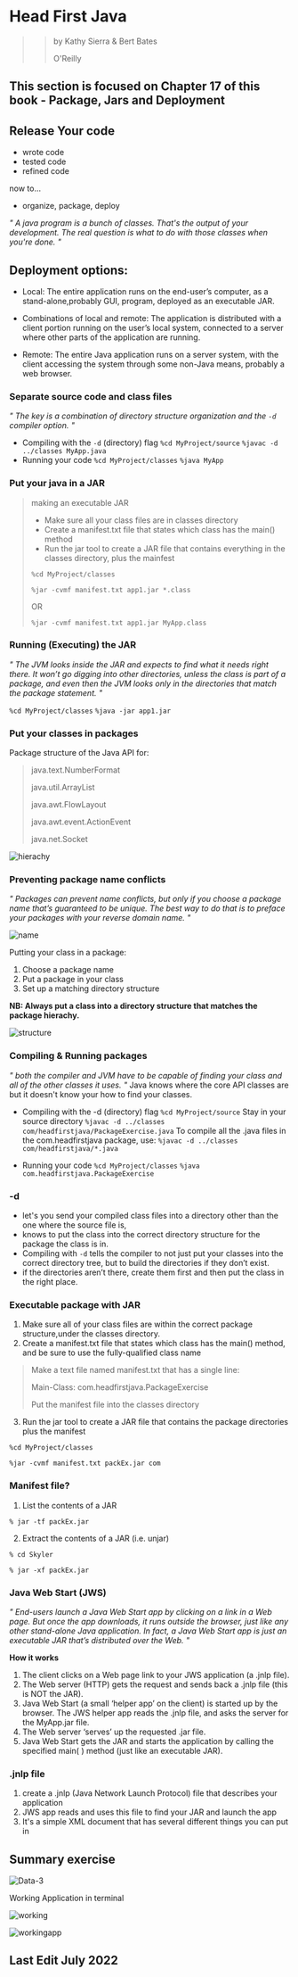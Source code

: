# Head First Java 
>> by Kathy Sierra & Bert Bates 
>> 
>> O'Reilly


## This section is focused on Chapter 17 of this book - Package, Jars and Deployment 

## Release Your code 
- wrote code
- tested code
- refined code

now to... 
- organize, package, deploy

_" A java program is a bunch of classes. That's the output of your development. The real question is what to do with those classes when you're done. "_

## Deployment options: 
- Local: 
The entire application runs on the end-user’s computer, as a stand-alone,probably GUI, program, deployed as an executable JAR.

- Combinations of local and remote:
The application is distributed with a client portion running on the user’s local system, connected to a server where other parts of the application are running.

- Remote:
The entire Java application runs on a server system, with the client accessing the system through some non-Java means, probably a web browser.

### Separate source code and class files
_" The key is a combination of directory structure organization and the ```-d``` compiler option. "_

- Compiling with the ``-d`` (directory) flag
`` %cd MyProject/source ``
`` %javac -d ../classes MyApp.java ``
- Running your code 
`` %cd MyProject/classes ``
`` %java MyApp ``

### Put your java in a JAR 
> making an executable JAR 
> - Make sure all your class files are in classes directory 
> - Create a manifest.txt file that states which class has the main() method
> - Run the jar tool to create a JAR file that contains everything in the classes directory, plus the mainfest 
> 
> `%cd MyProject/classes`
> 
> `%jar -cvmf manifest.txt app1.jar *.class` 
> 
> OR 
> 
> `%jar -cvmf manifest.txt app1.jar MyApp.class`

### Running (Executing) the JAR
_" The JVM looks inside the JAR and expects to find what it needs right there. It won’t go digging into other directories, unless the class is part of a package, and even then the JVM looks only in the directories that match the package statement. "_

`` %cd MyProject/classes ``
`` %java -jar app1.jar `` 

### Put your classes in packages
Package structure of the Java API for:
> java.text.NumberFormat
> 
> java.util.ArrayList
> 
> java.awt.FlowLayout
> 
> java.awt.event.ActionEvent
> 
> java.net.Socket
> 

![hierachy](https://user-images.githubusercontent.com/83961643/174780986-67b0e53b-edc5-4535-9724-e434be57e502.jpeg)


### Preventing package name conflicts 

_" Packages can prevent name conflicts, but only if you choose a package name that’s guaranteed to be unique. The best way to do that is to preface your packages with your reverse domain name. "_

![name](https://user-images.githubusercontent.com/83961643/174782237-b9af7e1c-f578-4e56-b18f-061f55e6d84e.jpeg)

Putting your class in a package:
1. Choose a package name
2. Put a package in your class
3. Set up a matching directory structure

**NB: Always put a class into a directory structure that matches the package hierachy.** 

![structure](https://user-images.githubusercontent.com/83961643/174783072-8953094c-cd81-4fca-abe7-2028b5cbd72b.jpeg)


### Compiling & Running packages 
_" both the compiler and JVM have to be capable of finding your class and all of the other classes it uses. "_
Java knows where the core API classes are but it doesn't know your how to find your classes. 

- Compiling with the -d (directory) flag
`` %cd MyProject/source `` Stay in your source directory 
`` %javac -d ../classes com/headfirstjava/PackageExercise.java `` 
To compile all the .java files in the com.headfirstjava package, use: `` %javac -d ../classes com/headfirstjava/*.java ``

- Running your code
`` %cd MyProject/classes ``
`` %java com.headfirstjava.PackageExercise `` 

### -d 
- let's you send your compiled class files into a directory other than the one where the source file is, 
- knows to put the class into the correct directory structure for the package the class is in.
- Compiling with `-d` tells the compiler to not just put your classes into the correct directory tree, but to build the directories if they don’t exist.
- if the directories aren’t there, create them first and then put the class in the right place.

### Executable package with JAR 
1. Make sure all of your class files are within the correct package structure,under the classes directory.
2. Create a manifest.txt file that states which class has the main() method, and be sure to use the fully-qualified class name

> Make a text file named manifest.txt that has a single line:
> 
> Main-Class: com.headfirstjava.PackageExercise
> 
> Put the manifest file into the classes directory

3. Run the jar tool to create a JAR file that contains the package directories plus the manifest

`%cd MyProject/classes`

`%jar -cvmf manifest.txt packEx.jar com`




### Manifest file? 
1. List the contents of a JAR

`% jar -tf packEx.jar`

2. Extract the contents of a JAR (i.e. unjar)

`% cd Skyler`

`% jar -xf packEx.jar`


### Java Web Start (JWS)
_" End-users launch a Java Web Start app by clicking on a link in a Web page. But once the app downloads, it runs outside the browser, just like any other stand-alone Java application. In fact, a Java Web Start app is just an executable JAR that’s distributed over the Web. "_

**How it works** 
1. The client clicks on a Web page link to your JWS application (a .jnlp file).
2. The Web server (HTTP) gets the request and sends back a .jnlp file (this is NOT the JAR).
3. Java Web Start (a small ‘helper app’ on the client) is started up by the browser. The JWS helper app reads the .jnlp file, and asks the server for the MyApp.jar file.
4. The Web server ‘serves’ up the requested .jar file.
5. Java Web Start gets the JAR and starts the application by calling the specified main( ) method (just like an executable JAR).


### .jnlp file 
1. create a .jnlp (Java Network Launch Protocol) file that describes your application
2. JWS app reads and uses this file to find your JAR and launch the app
3. It's a simple XML document that has several different things you can put in




## Summary exercise 
![Data-3](https://user-images.githubusercontent.com/83961643/174574989-69c5bb62-5ad2-43ef-b031-0a06cb2bd6a5.png)

Working Application in terminal

![working](https://user-images.githubusercontent.com/83961643/174828556-227fa5af-274c-4687-9bb5-399ed29a9167.jpeg)

![workingapp](https://user-images.githubusercontent.com/83961643/174828578-2cd0b86b-63b8-43d8-b15a-59e53f65484b.jpeg)

## Last Edit July 2022


